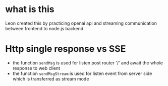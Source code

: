 # what is this
Leon created this by practicing openai api and streaming communication between frontend to node.js backend.

# Http single response vs SSE
- the function `sendMsg` is used for listen post router '/' and await the whole response to web client
- the function `sendMsgStream` is used for listen event from server side which is transferred as stream mode